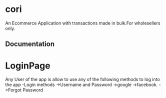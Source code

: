 # cori

An Ecommerce Application with transactions made in bulk.For wholesellers only.

## Documentation

# LoginPage

Any User of the app is allow to use any of the following methods to log into the app
-Login methods
->Username and Password
->google
->facebook.
->Forgot Password
